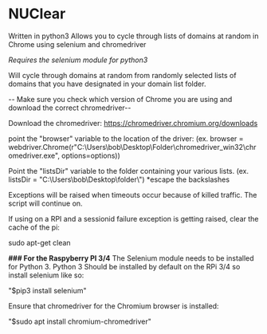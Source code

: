 # NUClear

Written in python3
Allows you to cycle through lists of domains at random in Chrome using selenium and chromedriver

*Requires the selenium module for python3*

Will cycle through domains at random from randomly selected lists of domains that you have designated in your domain list folder.

-- Make sure you check which version of Chrome you are using and download the correct chromedriver--

Download the chromedriver: https://chromedriver.chromium.org/downloads

point the "browser" variable to the location of the driver:
(ex. browser = webdriver.Chrome(r"C:\Users\bob\Desktop\Folder\chromedriver_win32\chromedriver.exe", options=options))

Point the "listsDir" variable to the folder containing your various lists.
(ex. listsDir = "C:\\Users\\bob\\Desktop\\folder\\") *escape the backslashes

Exceptions will be raised when timeouts occur because of killed traffic. The script will continue on.

If using on a RPI and a sessionid failure exception is getting raised, clear the cache of the pi:

sudo apt-get clean


**### For the Raspyberry PI 3/4**
The Selenium module needs to be installed for Python 3. Python 3 Should be installed by default on the RPi 3/4 so install selenium like so:

"$pip3 install selenium"

Ensure that chromedriver for the Chromium browser is installed:

"$sudo apt install chromium-chromedriver"


